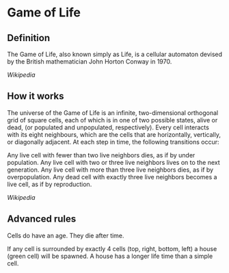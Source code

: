 # Game of Life

## Definition
The Game of Life, also known simply as Life, is a cellular automaton devised by the British mathematician John Horton Conway in 1970. 

*Wikipedia*

## How it works
The universe of the Game of Life is an infinite, two-dimensional orthogonal grid of square cells, each of which is in one of two possible states, alive or dead, (or populated and unpopulated, respectively). Every cell interacts with its eight neighbours, which are the cells that are horizontally, vertically, or diagonally adjacent. At each step in time, the following transitions occur:

Any live cell with fewer than two live neighbors dies, as if by under population.
Any live cell with two or three live neighbors lives on to the next generation.
Any live cell with more than three live neighbors dies, as if by overpopulation.
Any dead cell with exactly three live neighbors becomes a live cell, as if by reproduction.

*Wikipedia*

## Advanced rules

Cells do have an age. They die after time.

If any cell is surrounded by exactly 4 cells (top, right, bottom, left) a house (green cell) will be spawned.
A house has a longer life time than a simple cell.
